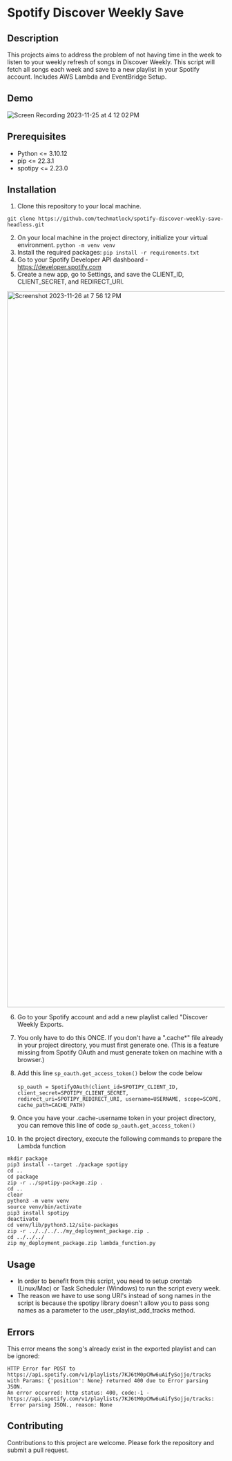 # Spotify Discover Weekly Save

## Description
This projects aims to address the problem of not having time in the week to listen to your weekly refresh of songs in Discover Weekly.  This script will fetch all songs each week and save to a new playlist in your Spotify account.  Includes AWS Lambda and EventBridge Setup.  

## Demo

![Screen Recording 2023-11-25 at 4 12 02 PM](https://github.com/techmatlock/spotify-discover-weekly-save/assets/2618095/0a7b4f9a-5e17-4267-9dbe-e505ea7c931c)

## Prerequisites
* Python <= 3.10.12 
* pip <= 22.3.1
* spotipy <= 2.23.0

## Installation

1. Clone this repository to your local machine.
```
git clone https://github.com/techmatlock/spotify-discover-weekly-save-headless.git
```
2. On your local machine in the project directory, initialize your virtual environment. ```python -m venv venv```
3. Install the required packages: ```pip install -r requirements.txt```
4. Go to your Spotify Developer API dashboard - https://developer.spotify.com
5. Create a new app, go to Settings, and save the CLIENT_ID, CLIENT_SECRET, and REDIRECT_URI.
<img width="1660" alt="Screenshot 2023-11-26 at 7 56 12 PM" src="https://github.com/techmatlock/spotify-discover-weekly-save/assets/2618095/48814c11-a676-42f3-a229-f5726c533173">

6. Go to your Spotify account and add a new playlist called "Discover Weekly Exports.
7. You only have to do this ONCE.  If you don't have a ".cache*" file already in your project directory, you must first generate one. (This is a feature missing from Spotify OAuth and must generate token on machine with a browser.)

8. Add this line ```sp_oauth.get_access_token()``` below the code below<br><br>
```sp_oauth = SpotifyOAuth(client_id=SPOTIPY_CLIENT_ID, client_secret=SPOTIPY_CLIENT_SECRET, redirect_uri=SPOTIPY_REDIRECT_URI, username=USERNAME, scope=SCOPE, cache_path=CACHE_PATH)``` 
9. Once you have your .cache-username token in your project directory, you can remove this line of code ```sp_oauth.get_access_token()```
10. In the project directory, execute the following commands to prepare the Lambda function
```
mkdir package
pip3 install --target ./package spotipy
cd ..
cd package
zip -r ../spotipy-package.zip .
cd ..
clear
python3 -m venv venv
source venv/bin/activate
pip3 install spotipy
deactivate
cd venv/lib/python3.12/site-packages
zip -r ../../../../my_deployment_package.zip .
cd ../../../
zip my_deployment_package.zip lambda_function.py
```

## Usage
* In order to benefit from this script, you need to setup crontab (Linux/Mac) or Task Scheduler (Windows) to run the script every week.
* The reason we have to use song URI's instead of song names in the script is because the spotipy library doesn't allow you to pass song names as a parameter to the user_playlist_add_tracks method. 

## Errors
This error means the song's already exist in the exported playlist and can be ignored:
```
HTTP Error for POST to https://api.spotify.com/v1/playlists/7KJ6tM0pCMw6uAifySojjo/tracks with Params: {'position': None} returned 400 due to Error parsing JSON.
An error occurred: http status: 400, code:-1 - https://api.spotify.com/v1/playlists/7KJ6tM0pCMw6uAifySojjo/tracks:
 Error parsing JSON., reason: None
```

## Contributing
Contributions to this project are welcome. Please fork the repository and submit a pull request.

